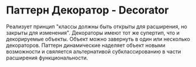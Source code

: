 Паттерн Декоратор - Decorator
=============================
Реализует принцип "классы должны быть открыты для расширения, но закрыты для изменения".
Декораторы имеют тот же супертип, что и декорируемые объекты. Объект можно завернуть в один или несколько
декораторов. Паттерн динамические наделяет объект новыми возможности и свяляется альтернативой субклассированию
 в части расширения функциональности.